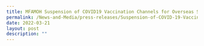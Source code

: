 ```yaml
---
title: MFAMOH Suspension of COVID19 Vaccination Channels for Overseas Singaporeans
permalink: /News-and-Media/press-releases/Suspension-of-COVID-19-Vaccination-Channels-for-Overseas-Singaporeans
date: 2022-03-21
layout: post
description: ""
---
```


